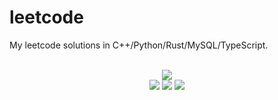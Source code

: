 # leetcode
My leetcode solutions in C++/Python/Rust/MySQL/TypeScript.

<div align="center">
<br/>
<img src="https://img.shields.io/badge/Solved-828/3343%20=%2024%25-blue.svg?style=flat-square" />
<br/>
<img src="https://img.shields.io/badge/Easy-312/832-5CB85D.svg?style=flat-square" />
<img src="https://img.shields.io/badge/Medium-408/1750-F0AE4E.svg?style=flat-square" />
<img src="https://img.shields.io/badge/Hard-108/761-D95450.svg?style=flat-square" />
</div>